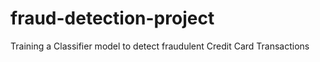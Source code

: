 # fraud-detection-project
Training a Classifier model to detect fraudulent Credit Card Transactions
